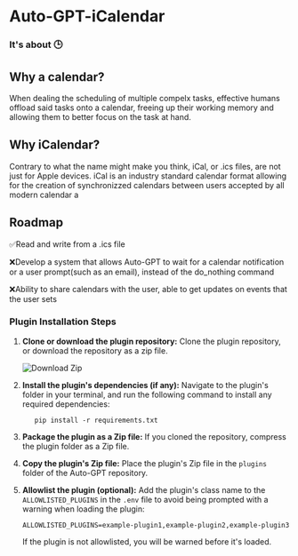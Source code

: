 # Auto-GPT-iCalendar
### It's about 🕒

## Why a calendar?
When dealing the scheduling of multiple compelx tasks, effective humans offload said tasks onto a calendar, freeing up their working memory and allowing them to better focus on the task at hand.

## Why iCalendar?
Contrary to what the name might make you think, iCal, or .ics files, are not just for Apple devices. iCal is an industry standard calendar format allowing for the creation of synchronizzed calendars between users accepted by all modern calendar a

## Roadmap

✅Read and write from a .ics file

❌Develop a system that allows Auto-GPT to wait for a calendar notification or a user prompt(such as an email), instead of the do_nothing command

❌Ability to share calendars with the user, able to get updates on events that the user sets

### Plugin Installation Steps

1. **Clone or download the plugin repository:**
   Clone the plugin repository, or download the repository as a zip file.
  
   ![Download Zip](https://raw.githubusercontent.com/BillSchumacher/Auto-GPT/master/plugin.png)

2. **Install the plugin's dependencies (if any):**
   Navigate to the plugin's folder in your terminal, and run the following command to install any required dependencies:

   ``` shell
      pip install -r requirements.txt
   ```

3. **Package the plugin as a Zip file:**
   If you cloned the repository, compress the plugin folder as a Zip file.

4. **Copy the plugin's Zip file:**
   Place the plugin's Zip file in the `plugins` folder of the Auto-GPT repository.

5. **Allowlist the plugin (optional):**
   Add the plugin's class name to the `ALLOWLISTED_PLUGINS` in the `.env` file to avoid being prompted with a warning when loading the plugin:

   ``` shell
   ALLOWLISTED_PLUGINS=example-plugin1,example-plugin2,example-plugin3
   ```

   If the plugin is not allowlisted, you will be warned before it's loaded.
